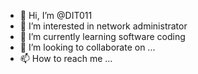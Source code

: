 - 👋 Hi, I’m @DIT011
- 👀 I’m interested in network administrator
- 🌱 I’m currently learning software coding
- 💞️ I’m looking to collaborate on ...
- 📫 How to reach me ...

<!---
DIT011/DIT011 is a ✨ special ✨ repository because its `README.md` (this file) appears on your GitHub profile.
You can click the Preview link to take a look at your changes.
--->
